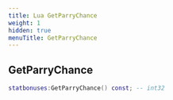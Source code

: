 ```yaml
---
title: Lua GetParryChance
weight: 1
hidden: true
menuTitle: GetParryChance
---
```

## GetParryChance
```lua
statbonuses:GetParryChance() const; -- int32
```